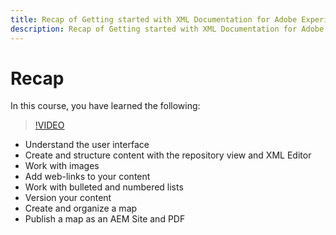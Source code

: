 ```yaml
---
title: Recap of Getting started with XML Documentation for Adobe Experience Manager
description: Recap of Getting started with XML Documentation for Adobe Experience Manager
---
```


# Recap

In this course, you have learned the following:

>[!VIDEO](https://video.tv.adobe.com/v/336660?quality=12&learn=on)

- Understand the user interface
- Create and structure content with the repository view and XML Editor
- Work with images
- Add web-links to your content
- Work with bulleted and numbered lists
- Version your content
- Create and organize a map
- Publish a map as an AEM Site and PDF
